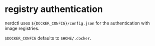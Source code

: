 # registry authentication

nerdctl uses `${DOCKER_CONFIG}/config.json` for the authentication with image registries.

`$DOCKER_CONFIG` defaults to `$HOME/.docker`.
